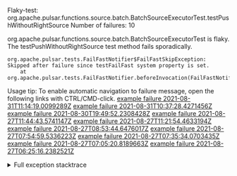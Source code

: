         
Flaky-test: org.apache.pulsar.functions.source.batch.BatchSourceExecutorTest.testPushWithoutRightSource
Number of failures: 10

org.apache.pulsar.functions.source.batch.BatchSourceExecutorTest is flaky. The testPushWithoutRightSource test method fails sporadically.

```
org.apache.pulsar.tests.FailFastNotifier$FailFastSkipException: Skipped after failure since testFailFast system property is set.
	at org.apache.pulsar.tests.FailFastNotifier.beforeInvocation(FailFastNotifier.java:88)

```

Usage tip: To enable automatic navigation to failure message, open the following links with CTRL/CMD-click.
[example failure 2021-08-31T11:14:19.0099289Z](https://github.com/apache/pulsar/runs/3472022291?check_suite_focus=true#step:8:5202)
[example failure 2021-08-31T10:37:28.4271456Z](https://github.com/apache/pulsar/runs/3471561077?check_suite_focus=true#step:8:8484)
[example failure 2021-08-30T19:49:52.2308428Z](https://github.com/apache/pulsar/runs/3465551686?check_suite_focus=true#step:8:6849)
[example failure 2021-08-27T11:44:43.5741147Z](https://github.com/apache/pulsar/runs/3442570175?check_suite_focus=true#step:8:8478)
[example failure 2021-08-27T11:21:54.4633194Z](https://github.com/apache/pulsar/runs/3442396885?check_suite_focus=true#step:8:6881)
[example failure 2021-08-27T08:53:44.6476017Z](https://github.com/apache/pulsar/runs/3441276090?check_suite_focus=true#step:8:5204)
[example failure 2021-08-27T07:54:59.5336223Z](https://github.com/apache/pulsar/runs/3440706428?check_suite_focus=true#step:8:10611)
[example failure 2021-08-27T07:35:34.0703435Z](https://github.com/apache/pulsar/runs/3440706428?check_suite_focus=true#step:8:5192)
[example failure 2021-08-27T07:05:20.8189663Z](https://github.com/apache/pulsar/runs/3440456735?check_suite_focus=true#step:8:6828)
[example failure 2021-08-27T06:25:16.2382521Z](https://github.com/apache/pulsar/runs/3440270116?check_suite_focus=true#step:8:5210)


<details>
<summary>Full exception stacktrace</summary>
<code><pre>
org.apache.pulsar.tests.FailFastNotifier$FailFastSkipException: Skipped after failure since testFailFast system property is set.
	at org.apache.pulsar.tests.FailFastNotifier.beforeInvocation(FailFastNotifier.java:88)

</pre></code>
</details>

